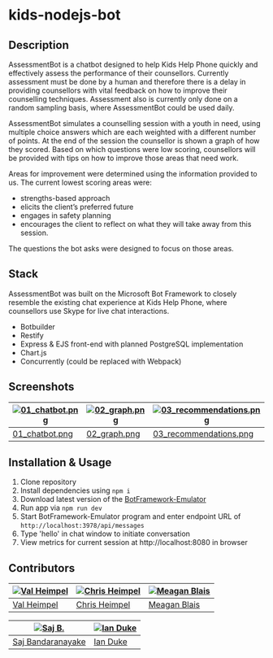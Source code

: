 # kids-nodejs-bot

## Description
AssessmentBot is a chatbot designed to help Kids Help Phone quickly and effectively assess the performance of their counsellors. Currently assessment must be done by a human and therefore there is a delay in providing counsellors with vital feedback on how to improve their counselling techniques. Assessment also is currently only done on a random sampling basis, where AssessmentBot could be used daily.

AssessmentBot simulates a counselling session with a youth in need, using multiple choice answers which are each weighted with a different number of points. At the end of the session the counsellor is shown a graph of how they scored. Based on which questions were low scoring, counsellors will be provided with tips on how to improve those areas that need work.

Areas for improvement were determined using the information provided to us. The current lowest scoring areas were:
- strengths-based approach
- elicits the client’s preferred future
- engages in safety planning
- encourages the client to reflect on what they will take away from this session.

The questions the bot asks were designed to focus on those areas.

## Stack
AssessmentBot was built on the Microsoft Bot Framework to closely resemble the existing chat experience at Kids Help Phone, where counsellors use Skype for live chat interactions.
- Botbuilder
- Restify
- Express & EJS front-end with planned PostgreSQL implementation
- Chart.js
- Concurrently (could be replaced with Webpack)

## Screenshots
[![01_chatbot.png](https://raw.githubusercontent.com/GTC-Excelsior/kids-nodejs-bot/master/docs/01_chatbot_thumb.png)](https://raw.githubusercontent.com/GTC-Excelsior/kids-nodejs-bot/master/docs/01_chatbot.png) | [![02_graph.png](https://raw.githubusercontent.com/GTC-Excelsior/kids-nodejs-bot/master/docs/02_graph_thumb.png)](https://raw.githubusercontent.com/GTC-Excelsior/kids-nodejs-bot/master/docs/02_graph.png)  | [![03_recommendations.png](https://raw.githubusercontent.com/GTC-Excelsior/kids-nodejs-bot/master/docs/03_recommendations_thumb.png)](https://raw.githubusercontent.com/GTC-Excelsior/kids-nodejs-bot/master/docs/03_recommendations.png)
---|---|---
[01_chatbot.png](https://raw.githubusercontent.com/GTC-Excelsior/kids-nodejs-bot/master/docs/01_chatbot.png) | [02_graph.png](https://raw.githubusercontent.com/GTC-Excelsior/kids-nodejs-bot/master/docs/02_graph.png) | [03_recommendations.png](https://raw.githubusercontent.com/GTC-Excelsior/kids-nodejs-bot/master/docs/03_recommendations.png)

## Installation & Usage
1. Clone repository
2. Install dependencies using `npm i`
3. Download latest version of the [BotFramework-Emulator](https://github.com/Microsoft/BotFramework-Emulator/releases)
3. Run app via `npm run dev`
4. Start BotFramework-Emulator program and enter endpoint URL of `http://localhost:3978/api/messages`
5. Type 'hello' in chat window to initiate conversation
6. View metrics for current session at http://localhost:8080 in browser

## Contributors
[![Val Heimpel](https://avatars0.githubusercontent.com/u/22244184?s=250&v=4)](https://github.com/vheimpel) | [![Chris Heimpel](https://avatars3.githubusercontent.com/u/2053489?s=250&v=4)](https://github.com/heimp)  | [![Meagan Blais](https://avatars1.githubusercontent.com/u/25989281?s=300&v=4)](https://github.com/MeaganBlais)
---|---|---
[Val Heimpel](https://github.com/vheimpel) | [Chris Heimpel](https://github.com/heimp) | [Meagan Blais](https://github.com/MeaganBlais)

[![Saj B.](https://avatars2.githubusercontent.com/u/15350256?s=250&v=4)](https://github.com/Sanju3001) | [![Ian Duke](https://avatars2.githubusercontent.com/u/16829276?v=4&s=250)](https://github.com/1andee) |
---|---
[Saj Bandaranayake](https://github.com/Sanju3001) | [Ian Duke](https://github.com/1andee)
